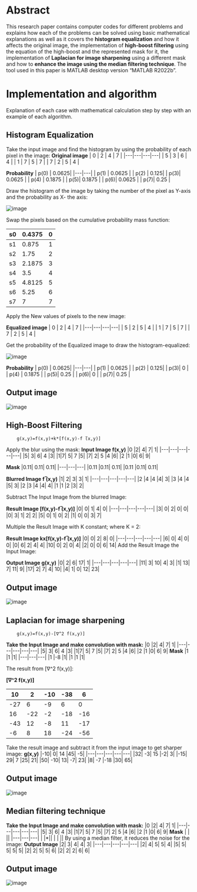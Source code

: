 # Abstract 
This research paper contains computer codes for different problems and explains how each of the problems can be solved using basic mathematical explanations as well as it covers the **histogram equalization** and how it affects the original image, the implementation of **high-boost filtering** using the equation of the high-boost and the represented mask for it, the implementation of **Laplacian for image sharpening** using a different mask and how to **enhance the image using the median filtering technique**. The tool used in this paper is MATLAB desktop version “MATLAB R2022b”.      

# Implementation and algorithm 
Explanation of each case with mathematical calculation step by step with an example of each algorithm. 
## Histogram Equalization
Take the input image and find the histogram by using the probability of each pixel in the image:
**Original image**
| 0 | 2 | 4 | 7 |
|---|---|---|---|
| 5 | 3 | 6 | 4 | 
| 1 | 7 | 5 | 7 |
| 7 | 2 | 5 | 4 |

**Probability**
| p(0) | 0.0625|
|---|---|
|  p(1) | 0.0625 | 
|  p(2) | 0.125|
|  p(3)| 0.0625 |
|  p(4) | 0.1875 |
|  p(5)| 0.1875 |
|  p(6)| 0.0625 |
|  p(7)| 0.25 |

Draw the histogram of the image by taking the number of the pixel as Y-axis and the probability as X- the axis:

![image](https://github.com/yousefturin/Image-Processing-2/assets/94796673/80a17701-4fc0-4429-9e36-ab3fab9a055f)

Swap the pixels based on the cumulative probability mass function:

| s0 | 0.4375|0 |
|---|---| --- |
|  s1| 0.875 | 1 |
|  s2 | 1.75| 2 |
|  s3| 2.1875 | 3 |
|  s4 | 3.5 | 4 |
|  s5| 4.8125 |5 |
|  s6| 5.25 |6 |
|  s7| 7 | 7 |

Apply the New values of pixels to the new image:

**Equalized image**
| 0 | 2 | 4 | 7 |
|---|---|---|---|
| 5 | 2 | 5 | 4 | 
| 1 | 7 | 5 | 7 |
| 7 | 2 | 5 | 4 |

Get the probability of the Equalized image to draw the histogram-equalized:

![image](https://github.com/yousefturin/Image-Processing-2/assets/94796673/67b9a8f4-ac4f-4061-81fd-b2a0c2a69dd0)

**Probability**
| p(0) | 0.0625|
|---|---|
|  p(1) | 0.0625 | 
|  p(2) | 0.125|
|  p(3)| 0 |
|  p(4) | 0.1875 |
|  p(5)| 0.25 |
|  p(6)| 0 |
|  p(7)| 0.25 |

## Output image
![image](https://github.com/yousefturin/Image-Processing-2/assets/94796673/99093a10-90af-42c4-a29f-63ddee6cfe9b)


## High-Boost Filtering

        g(x,y)=f(x,y)+k*[f(x,y)-f ̅(x,y)]
Apply the blur using the mask:
**Input Image f(x,y)**
|0	|2|	4|	7|	1|
|---|---|---|---|---|
|5|	3|	6|	4	|3|
|1|7|	5|	7	|5|
|7|	2|	5	|4	|6|
|2	|1	|0|	6|	9|

**Mask**
|0.11|	0.11|	0.11|
|---|---|---|
|0.11	|0.11|	0.11|
|0.11	|0.11|	0.11|

**Blurred Image f ̅(x,y)**
|1|	2|	3|	3|	1|
|---|---|---|---|---|
|2	|4	|4	|4|	3|
|3	|4	|4	|5|	3|
|2	|3	|4	|4|	4|
|1	|1	|2	|3|	2|

Subtract The Input Image from the blurred Image:

**Result Image [f(x,y)-f ̅(x,y)]**
|0|	0|	1|	4|	0|
|---|---|---|---|---|
|3|	0|	2|	0|	0|
|0|	3|	1|	2|	2|
|5|	0|	1|	0|	2|
|1|	0|	0|	3|	7|

Multiple the Result Image with K constant; where K = 2:

**Result Image kx[f(x,y)-f ̅(x,y)]**
|0|	0|	2|	8|	0|
|---|---|---|---|---|
|6|	0|	4|	0|	0|
|0|	6|	2|	4|	4|
|10|	0|	2|	0|	4|
|2|	0|	0|	6|	14|
Add the Result Image the Input Image:

**Output Image g(x,y)**
|0|	2|	6|	17|	1|
|---|---|---|---|---|
|11|	3|	10|	4|	3|
|1|	13|	7|	11|	9|
|17|	2|	7|	4|	10|
|4|	1|	0|	12|	23|

## Output image
![image](https://github.com/yousefturin/Image-Processing-2/assets/94796673/f46fd3bb-5c54-4b3e-a7e1-e373983b7a1a)

## Laplacian for image sharpening

        g(x,y)=f(x,y)-[∇^2 f(x,y)]

**Take the Input Image and make convolution with mask:**
|0	|2|	4|	7|	1|
|---|---|---|---|---|
|5|	3|	6|	4	|3|
|1|7|	5|	7	|5|
|7|	2|	5	|4	|6|
|2	|1	|0|	6|	9|
**Mask**
|1	|1	|1|
|---|---|---|
|1	|-8	|1|
|1	|1	|1|

The result from [∇^2 f(x,y)]:

**[∇^2 f(x,y)]**

|10|	2|	-10|	-38|	6|
|---|---|---|---|---|
|-27|	6|	-9|	6|	0|
|16|	-22|	-2|	-18|	-16|
|-43|	12|	-8|	11|	-17|
|-6	|8|	18|	-24|	-56|

Take the result image and subtract it from the input image to get sharper image:
**g(x,y)**
|-10|	0|	14	|45|	-5|
|---|---|---|---|---|
|32|	-3|	15	|-2|	3|
|-15|	29|	7	|25|	21|
|50|	-10|	13|	-7|	23|
|8|	-7	|-18	|30|	65|

## Output image
![image](https://github.com/yousefturin/Image-Processing-2/assets/94796673/c0a05b0f-dce9-47e6-b7d5-61ecfb88e748)


## Median filtering technique
**Take the Input Image and make convolution with mask:**
|0	|2|	4|	7|	1|
|---|---|---|---|---|
|5|	3|	6|	4	|3|
|1|7|	5|	7	|5|
|7|	2|	5	|4	|6|
|2	|1	|0|	6|	9|
**Mask**
|	|	||
|---|---|---|
|	|*||
|	|	||
By using a median filter, it reduces the noise for the image: 
**Output Image**
|2|	3|	4|	4|	3|
|---|---|---|---|---|
|2|	4|	5|	5|	4|
|5|	5|	5|	5|	5|
|2|	2|	5|	5|	6|
|2|	2|	2|	6|	6|

## Output image
![image](https://github.com/yousefturin/Image-Processing-2/assets/94796673/132ca927-7130-48a6-8c75-206fb072723f)


